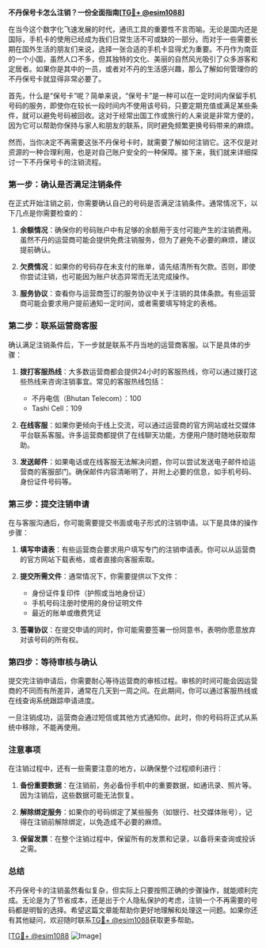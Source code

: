 **不丹保号卡怎么注销？一份全面指南[[TG💪+ @esim1088](https://t.me/s/esim1088)]**

在当今这个数字化飞速发展的时代，通讯工具的重要性不言而喻。无论是国内还是国际，手机卡的使用已经成为我们日常生活不可或缺的一部分。而对于一些需要长期在国外生活的朋友们来说，选择一张合适的手机卡显得尤为重要。不丹作为南亚的一个小国，虽然人口不多，但其独特的文化、美丽的自然风光吸引了众多游客和定居者。如果你是其中的一员，或者对不丹的生活感兴趣，那么了解如何管理你的不丹保号卡就显得非常必要了。

首先，什么是“保号卡”呢？简单来说，“保号卡”是一种可以在一定时间内保留手机号码的服务，即使你在较长一段时间内不使用该号码，只要定期充值或满足某些条件，就可以避免号码被回收。这对于经常出国工作或旅行的人来说是非常方便的，因为它可以帮助你保持与家人和朋友的联系，同时避免频繁更换号码带来的麻烦。

然而，当你决定不再需要这张不丹保号卡时，就需要了解如何注销它。这不仅是对资源的一种合理利用，也是对自己账户安全的一种保障。接下来，我们就来详细探讨一下不丹保号卡的注销流程。

### **第一步：确认是否满足注销条件**

在正式开始注销之前，你需要确认自己的号码是否满足注销条件。通常情况下，以下几点是你需要检查的：

1. **余额情况**：确保你的号码账户中有足够的余额用于支付可能产生的注销费用。虽然不丹的运营商可能会提供免费注销服务，但为了避免不必要的麻烦，建议提前确认。
   
2. **欠费情况**：如果你的号码存在未支付的账单，请先结清所有欠款。否则，即使你尝试注销，也可能因为账户状态异常而无法完成操作。

3. **服务协议**：查看你与运营商签订的服务协议中关于注销的具体条款。有些运营商可能会要求用户提前通知一定时间，或者需要填写特定的表格。

### **第二步：联系运营商客服**

确认满足注销条件后，下一步就是联系不丹当地的运营商客服。以下是具体的步骤：

1. **拨打客服热线**：大多数运营商都会提供24小时的客服热线，你可以通过拨打这些热线来咨询注销事宜。常见的客服热线包括：
   - 不丹电信（Bhutan Telecom）：100
   - Tashi Cell：109

2. **在线客服**：如果你更倾向于线上交流，可以通过运营商的官方网站或社交媒体平台联系客服。许多运营商都提供了在线聊天功能，方便用户随时随地获取帮助。

3. **发送邮件**：如果电话或在线客服无法解决问题，你可以尝试发送电子邮件给运营商的客服部门。确保邮件内容清晰明了，并附上必要的信息，如手机号码、身份证件号码等。

### **第三步：提交注销申请**

在与客服沟通后，你可能需要提交书面或电子形式的注销申请。以下是具体的操作步骤：

1. **填写申请表**：有些运营商会要求用户填写专门的注销申请表。你可以从运营商的官方网站下载表格，或者直接向客服索取。

2. **提交所需文件**：通常情况下，你需要提供以下文件：
   - 身份证件复印件（护照或当地身份证）
   - 手机号码注册时使用的身份证明文件
   - 最近的账单或缴费凭证

3. **签署协议**：在提交申请的同时，你可能需要签署一份同意书，表明你愿意放弃对该号码的所有权。

### **第四步：等待审核与确认**

提交完注销申请后，你需要耐心等待运营商的审核过程。审核的时间可能会因运营商的不同而有所差异，通常在几天到一周之间。在此期间，你可以通过客服热线或在线查询系统跟踪申请进度。

一旦注销成功，运营商会通过短信或其他方式通知你。此时，你的号码将正式从系统中移除，不能再使用。

### **注意事项**

在注销过程中，还有一些需要注意的地方，以确保整个过程顺利进行：

1. **备份重要数据**：在注销前，务必备份手机中的重要数据，如通讯录、照片等。因为注销后，这些数据可能无法恢复。

2. **解除绑定服务**：如果你的号码绑定了某些服务（如银行、社交媒体账号），记得在注销前解除绑定，以免造成不必要的麻烦。

3. **保留发票**：在整个注销过程中，保留所有的发票和记录，以备将来查询或投诉之需。

### **总结**

不丹保号卡的注销虽然看似复杂，但实际上只要按照正确的步骤操作，就能顺利完成。无论是为了节省成本，还是出于个人隐私保护的考虑，注销一个不再需要的号码都是明智的选择。希望这篇文章能帮助你更好地理解和处理这一问题。如果你还有其他疑问，欢迎随时联系[TG💪+ @esim1088](https://t.me/s/esim1088)获取更多帮助。

[[TG💪+ @esim1088](https://t.me/s/esim1088) ![Image](https://i.postimg.cc/4NQfJmqS/Snipaste-2025-05-13-00-14-12.png)]